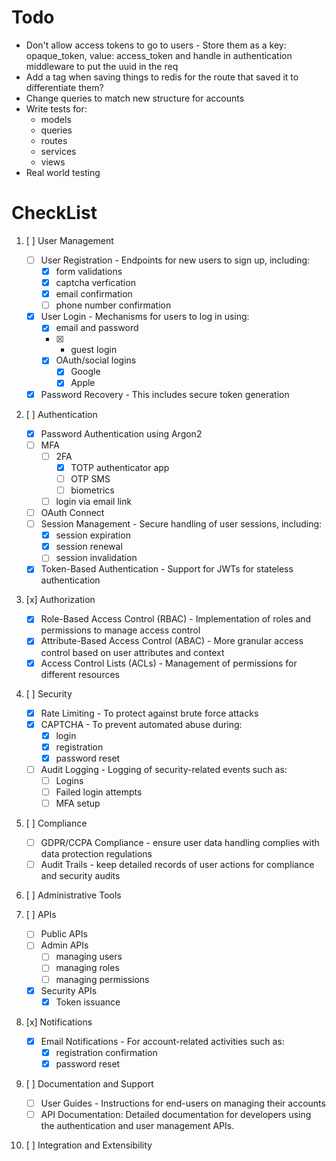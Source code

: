 # Todo
* Don't allow access tokens to go to users - Store them as a key: opaque_token, value: access_token and handle in authentication middleware to put the uuid in the req
* Add a tag when saving things to redis for the route that saved it to differentiate them?
* Change queries to match new structure for accounts
* Write tests for:
    * models
    * queries
    * routes
    * services
    * views
* Real world testing

# CheckList
1. [ ] User Management
    * [ ] User Registration - Endpoints for new users to sign up, including:
        * [x] form validations
        * [x] captcha verfication
        * [x] email confirmation
        * [ ] phone number confirmation
    * [x] User Login - Mechanisms for users to log in using:
        * [x] email and password
        * [x] - guest login
        * [x] OAuth/social logins
            * [x] Google
            * [x] Apple
    * [x] Password Recovery - This includes secure token generation

2. [ ] Authentication
    * [x] Password Authentication using Argon2
    * [ ] MFA
        * [ ] 2FA
            * [x] TOTP authenticator app
            * [ ] OTP SMS
            * [ ] biometrics
        * [ ] login via email link
    * [ ] OAuth Connect
    * [ ] Session Management - Secure handling of user sessions, including:
        * [x] session expiration
        * [x] session renewal
        * [ ] session invalidation
    * [x] Token-Based Authentication - Support for JWTs for stateless authentication

3. [x] Authorization
    * [x] Role-Based Access Control (RBAC) - Implementation of roles and permissions to manage access control
    * [x] Attribute-Based Access Control (ABAC) - More granular access control based on user attributes and context
    * [x] Access Control Lists (ACLs) - Management of permissions for different resources

4. [ ] Security
    * [x] Rate Limiting - To protect against brute force attacks
    * [x] CAPTCHA - To prevent automated abuse during:
        * [x] login
        * [x] registration
        * [x] password reset
    * [ ] Audit Logging - Logging of security-related events such as:
        * [ ] Logins
        * [ ] Failed login attempts
        * [ ] MFA setup

5. [ ] Compliance
    * [ ] GDPR/CCPA Compliance - ensure user data handling complies with data protection regulations
    * [ ] Audit Trails - keep detailed records of user actions for compliance and security audits

6. [ ] Administrative Tools

7. [ ] APIs
    * [ ] Public APIs
    * [ ] Admin APIs
        * [ ] managing users
        * [ ] managing roles
        * [ ] managing permissions
    * [x] Security APIs
        * [x] Token issuance

8. [x] Notifications
    * [x] Email Notifications - For account-related activities such as:
        * [x] registration confirmation
        * [x] password reset

9. [ ] Documentation and Support
    * [ ] User Guides - Instructions for end-users on managing their accounts
    * [ ] API Documentation: Detailed documentation for developers using the authentication and user management APIs.

10. [ ] Integration and Extensibility
